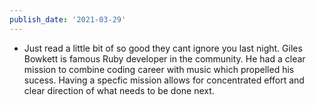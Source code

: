```yaml
---
publish_date: '2021-03-29'
---
```


- Just read a little bit of so good they cant ignore you last night. Giles Bowkett is famous Ruby developer in the community. He had a clear mission to combine coding career with music which propelled his sucess. Having a specfic mission allows for concentrated effort and clear direction of what needs to be done next.
